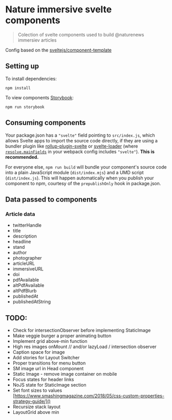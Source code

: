 # Nature immersive svelte components

> Colection of svelte components used to build @naturenews immersiev articles

Config based on the [sveltejs/component-template](https://github.com/sveltejs/component-template)

## Setting up

To install dependencies:

	npm install

To view components [Storybook](https://storybook.js.org/):

	npm run storybook

## Consuming components

Your package.json has a `"svelte"` field pointing to `src/index.js`, which allows Svelte apps to import the source code directly, if they are using a bundler plugin like [rollup-plugin-svelte](https://github.com/sveltejs/rollup-plugin-svelte) or [svelte-loader](https://github.com/sveltejs/svelte-loader) (where [`resolve.mainFields`](https://webpack.js.org/configuration/resolve/#resolve-mainfields) in your webpack config includes `"svelte"`). **This is recommended.**

For everyone else, `npm run build` will bundle your component's source code into a plain JavaScript module (`dist/index.mjs`) and a UMD script (`dist/index.js`). This will happen automatically when you publish your component to npm, courtesy of the `prepublishOnly` hook in package.json.

## Data passed to components

### Article data

- twitterHandle
- title
- description
- headline
- stand
- author
- photographer
- articleURL
- immersiveURL
- doi
- pdfAvailable
- altPdfAvailable
- altPdfBlurb
- publishedAt
- publishedAtString

## TODO: 

- Check for intersectionObserver before implementing StaticImage
- Make veggie burger a proper animating button
- Implement grid above-min function
- High res images onMount // and/or lazyLoad / intersection observer
- Caption space for image
- Add stories for Layout Switcher
- Proper transitions for menu button
- SM image url in Head component
- Static Image - remove image container on mobile
- Focus states for header links
- NoJS state for StaticImage section
- Set font sizes to values [https://www.smashingmagazine.com/2018/05/css-custom-properties-strategy-guide/]()
- Recursize stack layout
- LayoutGrid above min